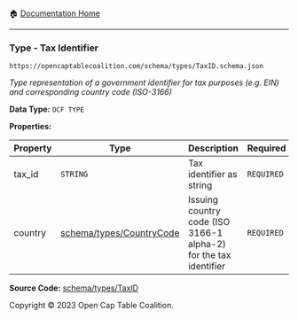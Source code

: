 :house: [Documentation Home](../../../README.md)

---

### Type - Tax Identifier

`https://opencaptablecoalition.com/schema/types/TaxID.schema.json`

_Type representation of a government identifier for tax purposes (e.g. EIN) and corresponding country code (ISO-3166)_

**Data Type:** `OCF TYPE`

**Properties:**

| Property | Type                                        | Description                                                      | Required   |
| -------- | ------------------------------------------- | ---------------------------------------------------------------- | ---------- |
| tax_id   | `STRING`                                    | Tax identifier as string                                         | `REQUIRED` |
| country  | [schema/types/CountryCode](/CountryCode.md) | Issuing country code (ISO 3166-1 alpha-2) for the tax identifier | `REQUIRED` |

**Source Code:** [schema/types/TaxID](../../../../schema/types/TaxID.schema.json)

Copyright © 2023 Open Cap Table Coalition.
